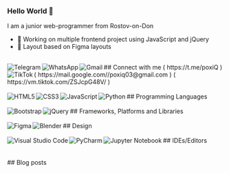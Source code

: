 ### Hello World 👋 
I am a junior web-programmer from Rostov-on-Don 
- 🔭 Working on multiple frontend project using JavaScript and jQuery
- 🌱 Layout based on Figma layouts 
<br>
## Connect with me
<img align = "left" alt = "Telegram" src = "https://img.shields.io/badge/Telegram-2CA5E0?style=for-the-badge&logo=telegram&logoColor=white" />( https://t.me/poxiQ )
<img align = "left" alt = "WhatsApp" src = "https://img.shields.io/badge/WhatsApp-25D366?style=for-the-badge&logo=whatsapp&logoColor=white" />
<img align = "left" alt = "Gmail" src = "https://img.shields.io/badge/Gmail-D14836?style=for-the-badge&logo=gmail&logoColor=white" />( https://mail.google.com//poxiq03@gmail.com )
<img align = "left" alt = "TikTok" src = "https://img.shields.io/badge/TikTok-%23000000.svg?style=for-the-badge&logo=TikTok&logoColor=white" />( https://vm.tiktok.com/ZSJcpG48V/ )
<br> 
<br>
## Programming Languages
<img align = "left" alt = "HTML5" src = "https://img.shields.io/badge/html5-%23E34F26.svg?style=for-the-badge&logo=html5&logoColor=white"/>
<img align = "left" alt = "CSS3" src = "https://img.shields.io/badge/css3-%231572B6.svg?style=for-the-badge&logo=css3&logoColor=white"/>
<img align = "left" alt = "JavaScript" src = "https://img.shields.io/badge/javascript-%23323330.svg?style=for-the-badge&logo=javascript&logoColor=%23F7DF1E"/>
<img align = "left" alt = "Python" src = "https://img.shields.io/badge/python-3670A0?style=for-the-badge&logo=python&logoColor=ffdd54"/>
<br> 
<br>
## Frameworks, Platforms and Libraries
<img align = "left" alt = "Bootstrap" src = "https://img.shields.io/badge/bootstrap-%23563D7C.svg?style=for-the-badge&logo=bootstrap&logoColor=white"/>
<img align = "left" alt = "jQuery" src = "https://img.shields.io/badge/jquery-%230769AD.svg?style=for-the-badge&logo=jquery&logoColor=white"/>
<br> 
<br>
## Design
<img align = "left" alt = "Figma" src = "https://img.shields.io/badge/figma-%23F24E1E.svg?style=for-the-badge&logo=figma&logoColor=white"/>
<img align = "left" alt = "Blender" src = "https://img.shields.io/badge/blender-%23F5792A.svg?style=for-the-badge&logo=blender&logoColor=white"/>
<br> 
<br>
## IDEs/Editors
<img align = "left" alt = "Visual Studio Code" src = "https://img.shields.io/badge/Visual%20Studio%20Code-0078d7.svg?style=for-the-badge&logo=visual-studio-code&logoColor=white"/>
<img align = "left" alt = "PyCharm" src = "https://img.shields.io/badge/pycharm-143?style=for-the-badge&logo=pycharm&logoColor=black&color=black&labelColor=green"/>
<img align = "left" alt = "Jupyter Notebook" src = "https://img.shields.io/badge/jupyter-%23FA0F00.svg?style=for-the-badge&logo=jupyter&logoColor=white"/>
<br> 
<br> 
<br>
## Blog posts
<!-- BLOG-POST-LIST:START -->
 
<!-- BLOG-POST-LIST:END -->
